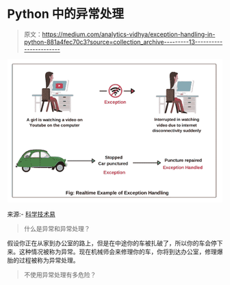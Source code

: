 # Python 中的异常处理

> 原文：<https://medium.com/analytics-vidhya/exception-handling-in-python-881a4fec70c3?source=collection_archive---------13----------------------->

![](img/e068b38caba0ea12fd475f74be904acc.png)

来源:- [科学技术易](https://www.google.com/search?q=exception+handling&sxsrf=ALeKk01x8D6M0N6a0-NSf4lc16C2VM0cPQ:1596631324024&source=lnms&tbm=isch&sa=X&ved=2ahUKEwjI_56Xi4TrAhXt63MBHa9JCuYQ_AUoAnoECBQQBA&biw=1366&bih=625#imgrc=9_pLlr28E8oTGM)

> 什么是异常和异常处理？

假设你正在从家到办公室的路上，但是在中途你的车被扎破了，所以你的车会停下来。这种情况被称为异常。现在机械师会来修理你的车，你将到达办公室，修理爆胎的过程被称为异常处理。

> 不使用异常处理有多危险？